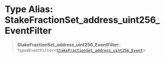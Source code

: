# Type Alias: StakeFractionSet\_address\_uint256\_EventFilter

> **StakeFractionSet\_address\_uint256\_EventFilter**: `TypedEventFilter`\<[`StakeFractionSet_address_uint256_Event`](StakeFractionSet_address_uint256_Event.md)\>
